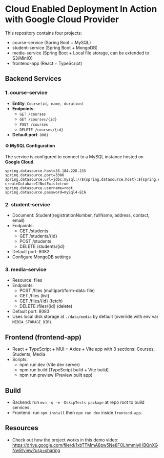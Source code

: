 # Cloud Enabled Deployment In Action with Google Cloud Provider

This repository contains four projects:

- course-service (Spring Boot + MySQL)
- student-service (Spring Boot + MongoDB)
- media-service (Spring Boot + Local file storage, can be extended to S3/MinIO)
- frontend-app (React + TypeScript)

## Backend Services

### 1. course-service
- **Entity**: `Course(id, name, duration)`
- **Endpoints**:
    - `GET /courses`
    - `GET /courses/{id}`
    - `POST /courses`
    - `DELETE /courses/{id}`
- **Default port**: `8081`

#### ⚙️ MySQL Configuration
The service is configured to connect to a MySQL instance hosted on **Google Cloud**.

```properties
spring.datasource.host=35.184.228.235
spring.datasource.port=3306
spring.datasource.url=jdbc:mysql://${spring.datasource.host}:${spring.datasource.port}/eca_courses?createDatabaseIfNotExist=true
spring.datasource.username=root
spring.datasource.password=mySql4-ECA
```


### 2. student-service
- Document: Student(registrationNumber, fullName, address, contact, email)
- Endpoints:
  - GET /students
  - GET /students/{id}
  - POST /students
  - DELETE /students/{id}
- Default port: 8082
- Configure MongoDB settings

### 3. media-service
- Resource: files
- Endpoints:
  - POST /files (multipart/form-data: file)
  - GET /files (list)
  - GET /files/{id} (fetch)
  - DELETE /files/{id} (delete)
- Default port: 8083
- Uses local disk storage at `./data/media` by default (override with env var `MEDIA_STORAGE_DIR`).

## Frontend (frontend-app)
- React + TypeScript + MUI + Axios + Vite app with 3 sections: Courses, Students, Media
- Scripts:
  - npm run dev (Vite dev server)
  - npm run build (TypeScript build + Vite build)
  - npm run preview (Preview built app)

## Build

- Backend: run `mvn -q -e -DskipTests package` at repo root to build services.
- Frontend: run `npm install` then `npm run dev` inside `frontend-app`.

## Resources

- Check out how the project works in this demo video:
https://drive.google.com/file/d/1xbTTMmA8pw5Ne8FOLhmmlyiHBQnXGNw9/view?usp=sharing
